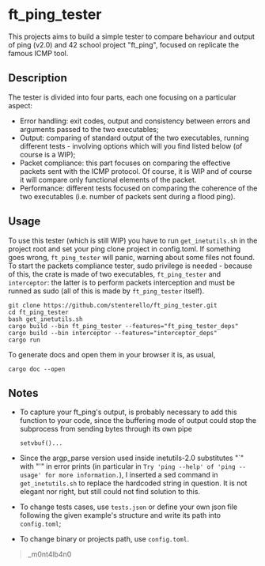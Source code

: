 # ft_ping_tester

This projects aims to build a simple tester to compare behaviour and output of ping (v2.0) and 42 school project "ft_ping", focused on replicate the famous ICMP tool.

## Description
The tester is divided into four parts, each one focusing on a particular aspect:
- Error handling: exit codes, output and consistency between errors and arguments passed to the two executables;
- Output: comparing of standard output of the two executables, running different tests - involving options which will you find listed below (of course is a WIP);
- Packet compliance: this part focuses on comparing the effective packets sent with the ICMP protocol. Of course, it is WIP and of course it will compare only functional elements of the packet.
- Performance: different tests focused on comparing the coherence of the two executables (i.e. number of packets sent during a flood ping).

## Usage

To use this tester (which is still WIP) you have to run `get_inetutils.sh` in the project root and set your ping clone project in config.toml. If something goes wrong, `ft_ping_tester` will panic, warning about some files not found.
To start the packets compliance tester, sudo privilege is needed - because of this, the crate is made of two executables, `ft_ping_tester` and `interceptor`: the latter is to perform packets interception and must be runned as sudo (all of this is made by `ft_ping_tester` itself).  


```
git clone https://github.com/stenterello/ft_ping_tester.git
cd ft_ping_tester
bash get_inetutils.sh
cargo build --bin ft_ping_tester --features="ft_ping_tester_deps"
cargo build --bin interceptor --features="interceptor_deps"
cargo run
```

To generate docs and open them in your browser it is, as usual,
```  
cargo doc --open
```

## Notes
- To capture your ft_ping's output, is probably necessary to add this function to your code, since the buffering mode of output could stop the subprocess from sending bytes through its own pipe
    ```
    setvbuf()...
    ```
- Since the argp_parse version used inside inetutils-2.0 substitutes "\`" with "'" in error prints (in particular in `Try 'ping --help' of 'ping --usage' for more information.`), I inserted a sed command in `get_inetutils.sh` to replace the hardcoded string in question. It is not elegant nor right, but still could not find solution to this.

- To change tests cases, use `tests.json` or define your own json file following the given example's structure and write its path into `config.toml`;
- To change binary or projects path, use `config.toml`.

>_m0nt4lb4n0
